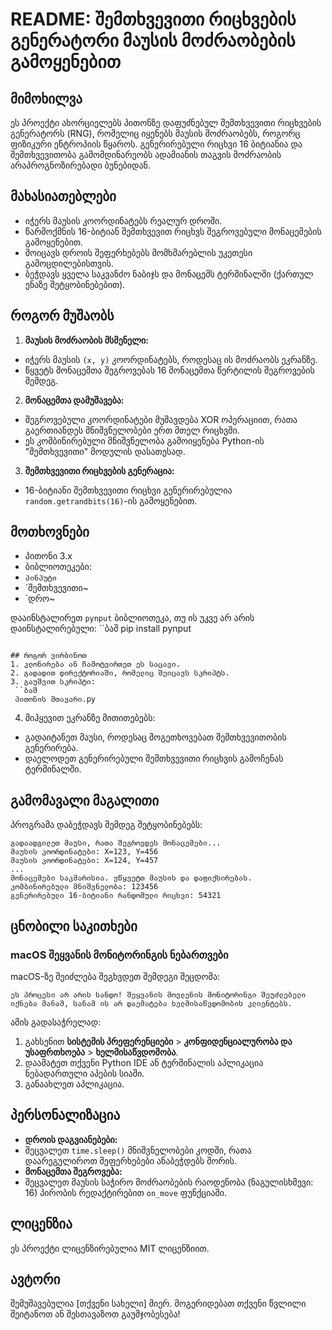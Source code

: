 # README: შემთხვევითი რიცხვების გენერატორი მაუსის მოძრაობების გამოყენებით

## მიმოხილვა
ეს პროექტი ახორციელებს პითონზე დაფუძნებულ შემთხვევითი რიცხვების გენერატორს (RNG), რომელიც იყენებს მაუსის მოძრაობებს, როგორც ფიზიკური ენტროპიის წყაროს. გენერირებული რიცხვი 16 ბიტიანია და შემთხვევითობა გამომდინარეობს ადამიანის თაგვის მოძრაობის არაპროგნოზირებადი ბუნებიდან.

## მახასიათებლები
- იჭერს მაუსის კოორდინატებს რეალურ დროში.
- წარმოქმნის 16-ბიტიან შემთხვევით რიცხვს შეგროვებული მონაცემების გამოყენებით.
- მოიცავს დროის შეფერხებებს მომხმარებლის უკეთესი გამოცდილებისთვის.
- ბეჭდავს ყველა საკვანძო ნაბიჯს და მონაცემს ტერმინალში (ქართულ ენაზე შეტყობინებებით).

## როგორ მუშაობს
1. **მაუსის მოძრაობის მსმენელი:**
 - იჭერს მაუსის `(x, y)` კოორდინატებს, როდესაც ის მოძრაობს ეკრანზე.
 - წყვეტს მონაცემთა შეგროვებას 16 მონაცემთა წერტილის შეგროვების შემდეგ.

2. **მონაცემთა დამუშავება:**
 - შეგროვებული კოორდინატები მუშავდება XOR ოპერაციით, რათა გაერთიანდეს მნიშვნელობები ერთ მთელ რიცხვში.
 - ეს კომბინირებული მნიშვნელობა გამოიყენება Python-ის "შემთხვევითი" მოდულის დასათესად.

3. **შემთხვევითი რიცხვების გენერაცია:**
 - 16-ბიტიანი შემთხვევითი რიცხვი გენერირებულია `random.getrandbits(16)`-ის გამოყენებით.

## მოთხოვნები
- პითონი 3.x
- ბიბლიოთეკები:
 - `პინპუტი`
 - `შემთხვევითი~
 - `დრო~

დააინსტალირეთ `pynput` ბიბლიოთეკა, თუ ის უკვე არ არის დაინსტალირებული:
``ბაშ
pip install pynput
```

## როგორ ვირბინოთ
1. კლონირება ან ჩამოტვირთეთ ეს საცავი.
2. გადადით დირექტორიაში, რომელიც შეიცავს სკრიპტს.
3. გაუშვით სკრიპტი:
 ``ბაშ
 პითონის მთავარი.py
 ```
4. მიჰყევით ეკრანზე მითითებებს:
 - გადაიტანეთ მაუსი, როდესაც მოგეთხოვებათ შემთხვევითობის გენერირება.
 - დაელოდეთ გენერირებული შემთხვევითი რიცხვის გამოჩენას ტერმინალში.

## გამომავალი მაგალითი
პროგრამა დაბეჭდავს შემდეგ შეტყობინებებს:
```
გადაადგილეთ მაუსი, რათა შეგროვდეს მონაცემები...
მაუსის კოორდინატები: X=123, Y=456
მაუსის კოორდინატები: X=124, Y=457
...
მონაცემები საკმარისია. ვწყვეტთ მაუსის და დაფიქსირებას.
კომბინირებული მნიშვნელობა: 123456
გენერირებული 16-ბიტიანი რანდომული რიცხვი: 54321
```

## ცნობილი საკითხები
### macOS შეყვანის მონიტორინგის ნებართვები
macOS-ზე შეიძლება შეგხვდეთ შემდეგი შეცდომა:
```
ეს პროცესი არ არის სანდო! შეყვანის მოვლენის მონიტორინგი შეუძლებელი იქნება მანამ, სანამ ის არ დაემატება ხელმისაწვდომობის კლიენტებს.
```
ამის გადასაჭრელად:
1. გახსენით **სისტემის პრეფერენციები** > **კონფიდენციალურობა და უსაფრთხოება** > **ხელმისაწვდომობა**.
2. დაამატეთ თქვენი Python IDE ან ტერმინალის აპლიკაცია ნებადართული აპების სიაში.
3. განაახლეთ აპლიკაცია.

## პერსონალიზაცია
- **დროის დაგვიანებები:**
 - შეცვალეთ `time.sleep()` მნიშვნელობები კოდში, რათა დაარეგულიროთ შეფერხებები ანაბეჭდებს შორის.
- **მონაცემთა შეგროვება:**
 - შეცვალეთ მაუსის საჭირო მოძრაობების რაოდენობა (ნაგულისხმევი: 16) პირობის რედაქტირებით `on_move` ფუნქციაში.

## ლიცენზია
ეს პროექტი ლიცენზირებულია MIT ლიცენზიით.

## ავტორი
შემუშავებულია [თქვენი სახელი] მიერ. მოგერიდებათ თქვენი წვლილი შეიტანოთ ან შესთავაზოთ გაუმჯობესება!
